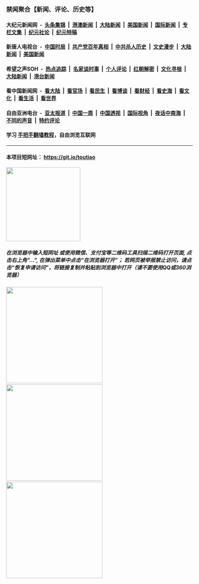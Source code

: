 ### 禁闻聚合【新闻、评论、历史等】

#### 大纪元新闻网 &nbsp;-&nbsp; [头条集锦](indexes/E头条集锦.md?t=02281902) &nbsp;|&nbsp; [港澳新闻](indexes/E港澳新闻.md?t=02281902)  &nbsp;|&nbsp; [大陆新闻](indexes/E大陆新闻.md?t=02281902) &nbsp;|&nbsp; [美国新闻](indexes/E美国新闻.md?t=02281902) &nbsp;|&nbsp; [国际新闻](indexes/E国际新闻.md?t=02281902) &nbsp;|&nbsp; [专栏文集](indexes/E专栏文集.md?t=02281902) &nbsp;|&nbsp; [纪元社论](indexes/E纪元社论.md?t=02281902) &nbsp;|&nbsp; [纪元特稿](indexes/E纪元特稿.md?t=02281902) 

#### 新唐人电视台 &nbsp;-&nbsp; [中国时局](indexes/N中国时局.md?t=02281902) &nbsp;|&nbsp; [共产党百年真相](indexes/N共产党百年真相.md?t=02281902) &nbsp;|&nbsp; [中共杀人历史](indexes/N中共杀人历史.md?t=02281902) &nbsp;|&nbsp; [文史漫步](indexes/N文史漫步.md?t=02281902) &nbsp;|&nbsp; [大陆新闻](indexes/N大陆新闻.md?t=02281902) &nbsp;|&nbsp; [美国新闻](indexes/N美国新闻.md?t=02281902)

#### 希望之声SOH &nbsp;-&nbsp; [热点追踪](indexes/H热点追踪.md?t=02281902) &nbsp;|&nbsp; [名家谈时事](indexes/H名家谈时事.md?t=02281902) &nbsp;|&nbsp; [个人评论](indexes/H个人评论.md?t=02281902)  &nbsp;|&nbsp; [红朝解密](indexes/H红朝解密.md?t=02281902) &nbsp;|&nbsp; [文化寻根](indexes/H文化寻根.md?t=02281902) &nbsp;|&nbsp; [大陆新闻](indexes/H大陆新闻.md?t=02281902) &nbsp;|&nbsp; [港台新闻](indexes/H港台新闻.md?t=02281902)

#### 看中国新闻网 &nbsp;-&nbsp; [看大陆](indexes/S看大陆.md?t=02281902) &nbsp;|&nbsp; [看官场](indexes/S看官场.md?t=02281902) &nbsp;|&nbsp; [看民生](indexes/S看民生.md?t=02281902)  &nbsp;|&nbsp; [看博谈](indexes/S看博谈.md?t=02281902) &nbsp;|&nbsp; [看财经](indexes/S看财经.md?t=02281902) &nbsp;|&nbsp; [看史海](indexes/S看史海.md?t=02281902) &nbsp;|&nbsp; [看文化](indexes/S看文化.md?t=02281902) &nbsp;|&nbsp; [看生活](indexes/S看生活.md?t=02281902) &nbsp;|&nbsp; [看世界](indexes/S看世界.md?t=02281902)

#### 自由亚洲电台 &nbsp;-&nbsp; [亚太报道](indexes/R亚太报道.md?t=02281902) &nbsp;|&nbsp; [中国一周](indexes/R中国一周.md?t=02281902) &nbsp;|&nbsp; [中国透视](indexes/R中国透视.md?t=02281902)  &nbsp;|&nbsp; [国际视角](indexes/R国际视角.md?t=02281902) &nbsp;|&nbsp; [夜话中南海](indexes/R夜话中南海.md?t=02281902) &nbsp;|&nbsp; [不同的声音](indexes/R不同的声音.md?t=02281902) &nbsp;|&nbsp; [特约评论](indexes/R特约评论.md?t=02281902)

#### 学习 [手把手翻墙教程](https://github.com/gfw-breaker/guides/wiki)，自由浏览互联网

----

#### 本项目短网址： https://git.io/toutiao
<img src="https://raw.githubusercontent.com/gfw-breaker/banned-news/master/scripts/img/qr.png" width="200px"/>  

##### 在浏览器中输入短网址 或使用微信、支付宝等二维码工具扫描二维码打开页面, 点击右上角"...", 在弹出菜单中点击“在浏览器打开”； 若网页被举报禁止访问，请点击“恢复申请访问”，将链接复制并粘贴到浏览器中打开（请不要使用QQ或360浏览器）

<img src="https://raw.githubusercontent.com/gfw-breaker/banned-news/master/scripts/img/1.png" width="260px"/> &nbsp; <img src="https://raw.githubusercontent.com/gfw-breaker/banned-news/master/scripts/img/2.png" width="260px"/> &nbsp; <img src="https://raw.githubusercontent.com/gfw-breaker/banned-news/master/scripts/img/3.png" width="260px"/>

